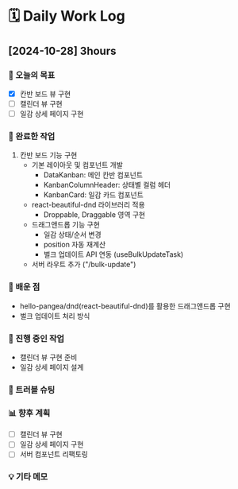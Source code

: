 # **🗓️** Daily Work Log

## [2024-10-28] 3hours

### 🎯 오늘의 목표

- [x] 칸반 보드 뷰 구현
- [ ] 캘린더 뷰 구현
- [ ] 일감 상세 페이지 구현

### 📝 완료한 작업

1. 칸반 보드 기능 구현
   - 기본 레이아웃 및 컴포넌트 개발
     - DataKanban: 메인 칸반 컴포넌트
     - KanbanColumnHeader: 상태별 컬럼 헤더
     - KanbanCard: 일감 카드 컴포넌트
   - react-beautiful-dnd 라이브러리 적용
     - Droppable, Draggable 영역 구현
   - 드래그앤드롭 기능 구현
     - 일감 상태/순서 변경
     - position 자동 재계산
     - 벌크 업데이트 API 연동 (useBulkUpdateTask)
   - 서버 라우트 추가 ("/bulk-update")

### 🧠 배운 점

- hello-pangea/dnd(react-beautiful-dnd)를 활용한 드래그앤드롭 구현
- 벌크 업데이트 처리 방식

### 🚧 진행 중인 작업

- 캘린더 뷰 구현 준비
- 일감 상세 페이지 설계

### 🛑 트러블 슈팅

### 📊 향후 계획

- [ ] 캘린더 뷰 구현
- [ ] 일감 상세 페이지 구현
- [ ] 서버 컴포넌트 리팩토링

### 💡 기타 메모
